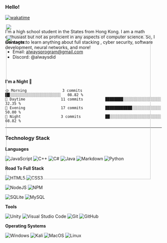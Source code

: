 ### Hello!

[![wakatime](https://wakatime.com/badge/user/c921ee97-b047-496e-b43f-a10715c8f674.svg)](https://wakatime.com/@c921ee97-b047-496e-b43f-a10715c8f674)

<div style='position:relative;'>
  <img align='right' style='position:absolute;' src='https://github-readme-stats.vercel.app/api?username=dtso-i&show_icons=true&hide_border=true&hide=contribs&theme=apprentice&hide_title=true&number_format=short' />
  <p align='left' style='position:absolute;'>I'm a high school student in the States from Hong Kong. I am a math enthusiast but not as proficient in any aspects of computer science. So, I am eager to learn anything about full stacking , cyber security, software development, neural networks, and more!</p>
  <br/> <br/>
  <img align='right' style='position:absolute;'  width=465px heigh=190px style='background-size:cover; background-position:top center;' src='https://leetcard.jacoblin.cool/alwaysprogram?border=0&theme=nord&hide=ranking,username,icon' />
</div>

**Contacts:**
+ Email: <alwaysprogram@gmail.com>
+ Discord: @alwaysdid

<br/><br/>

<!--START_SECTION:waka-->
**I'm a Night 🦉** 

```text
🌞 Morning                3 commits           ██░░░░░░░░░░░░░░░░░░░░░░░   08.82 % 
🌆 Daytime                11 commits          ████████░░░░░░░░░░░░░░░░░   32.35 % 
🌃 Evening                17 commits          ████████████░░░░░░░░░░░░░   50.00 % 
🌙 Night                  3 commits           ██░░░░░░░░░░░░░░░░░░░░░░░   08.82 % 
```



<!--END_SECTION:waka-->

<hr/>

### Technology Stack

**Languages**

![JavaScript](https://img.shields.io/badge/javascript-%23323330.svg?style=for-the-badge&logo=javascript&logoColor=%23F7DF1E)
![C++](https://img.shields.io/badge/c++-%2300599C.svg?style=for-the-badge&logo=c%2B%2B&logoColor=white)
![C#](https://img.shields.io/badge/c%23-%23239120.svg?style=for-the-badge&logo=csharp&logoColor=white)
![Java](https://img.shields.io/badge/java-%23ED8B00.svg?style=for-the-badge&logo=openjdk&logoColor=white)
![Markdown](https://img.shields.io/badge/markdown-%23000000.svg?style=for-the-badge&logo=markdown&logoColor=white)
![Python](https://img.shields.io/badge/python-3670A0?style=for-the-badge&logo=python&logoColor=ffdd54)

**Road To Full Stack**

![HTML5](https://img.shields.io/badge/html5-%23E34F26.svg?style=for-the-badge&logo=html5&logoColor=white)
![CSS3](https://img.shields.io/badge/css3-%231572B6.svg?style=for-the-badge&logo=css3&logoColor=white)

![NodeJS](https://img.shields.io/badge/node.js-6DA55F?style=for-the-badge&logo=node.js&logoColor=white)
![NPM](https://img.shields.io/badge/NPM-%23CB3837.svg?style=for-the-badge&logo=npm&logoColor=white)

![SQLite](https://img.shields.io/badge/sqlite-%2307405e.svg?style=for-the-badge&logo=sqlite&logoColor=white)
![MySQL](https://img.shields.io/badge/mysql-%2300f.svg?style=for-the-badge&logo=mysql&logoColor=white)

**Tools**

![Unity](https://img.shields.io/badge/unity-%23000000.svg?style=for-the-badge&logo=unity&logoColor=white)
![Visual Studio Code](https://img.shields.io/badge/Visual%20Studio%20Code-0078d7.svg?style=for-the-badge&logo=visual-studio-code&logoColor=white)
![Git](https://img.shields.io/badge/git-%23F05033.svg?style=for-the-badge&logo=git&logoColor=white)
![GitHub](https://img.shields.io/badge/github-%23121011.svg?style=for-the-badge&logo=github&logoColor=white)

**Operating Systems**

![Windows](https://img.shields.io/badge/Windows-0078D6?style=for-the-badge&logo=windows&logoColor=white)
![Kali](https://img.shields.io/badge/Kali-268BEE?style=for-the-badge&logo=kalilinux&logoColor=white)
![MacOS](https://shields.io/badge/MacOS--9cf?style=for-the-badge)
![Linux](https://img.shields.io/badge/Linux-FCC624?style=for-the-badge&logo=linux&logoColor=black)

<!-- <img src='https://github-readme-stats.vercel.app/api/top-langs/?username=dtso-i&layout=compact'/> -->
